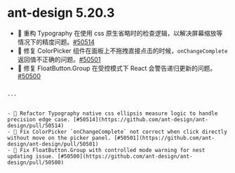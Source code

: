# ant-design 5.20.3

- 🐞 重构 Typography 在使用 css 原生省略时的检查逻辑，以解决屏幕缩放等情况下的精度问题。[#50514](https://github.com/ant-design/ant-design/pull/50514)
- 🐞 修复 ColorPicker 组件在面板上不拖拽直接点击的时候，`onChangeComplete` 返回值不正确的问题。[#50501](https://github.com/ant-design/ant-design/pull/50501)
- 🐞 修复 FloatButton.Group 在受控模式下 React 会警告递归更新的问题。[#50500](https://github.com/ant-design/ant-design/pull/50500)
```

---


- 🐞 Refactor Typography native css ellipsis measure logic to handle precision edge case. [#50514](https://github.com/ant-design/ant-design/pull/50514)
- 🐞 Fix ColorPicker `onChangeComplete` not correct when click directly without move on the picker panel. [#50501](https://github.com/ant-design/ant-design/pull/50501)
- 🐞 Fix FloatButton.Group with controlled mode warning for nest updating issue. [#50500](https://github.com/ant-design/ant-design/pull/50500)
```